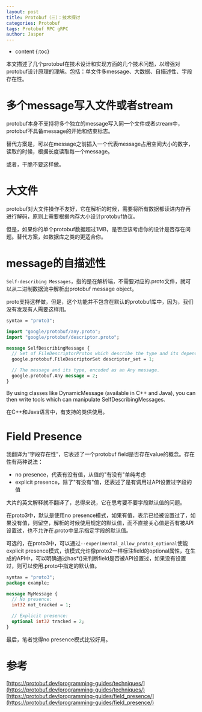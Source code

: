 ```yaml
---
layout: post
title: Protobuf（三）：技术探讨
categories: Protobuf 
tags: Protobuf RPC gRPC
author: Jasper
---
```


* content
{:toc}

本文描述了几个protobuf在技术设计和实现方面的几个技术问题，以增强对protobuf设计原理的理解。包括：单文件多message、大数据、自描述性、字段存在性。



# 多个message写入文件或者stream

protobuf本身不支持将多个独立的message写入同一个文件或者stream中，protobuf不具备message的开始和结束标志。

替代方案是，可以在message之前插入一个代表message占用空间大小的数字，读取的时候，根据长度读取每一个message。

或者，干脆不要这样做。

# 大文件

protobuf对大文件操作不友好，它在解析的时候，需要将所有数据都读进内存再进行解码，原则上需要根据内存大小设计protobuf协议。

但是，如果你的单个protobuf数据超过1MB，是否应该考虑你的设计是否存在问题。替代方案，如数据库之类的更适合你。

# message的自描述性

`Self-describing Messages`，指的是在解析端，不需要对应的.proto文件，就可以从二进制数据流中解析出protobuf message object。

proto支持这样做，但是，这个功能并不包含在默认的protobuf库中，因为，我们没有发现有人需要这样用。


```protobuf
syntax = "proto3";

import "google/protobuf/any.proto";
import "google/protobuf/descriptor.proto";

message SelfDescribingMessage {
  // Set of FileDescriptorProtos which describe the type and its dependencies.
  google.protobuf.FileDescriptorSet descriptor_set = 1;

  // The message and its type, encoded as an Any message.
  google.protobuf.Any message = 2;
}
```

By using classes like DynamicMessage (available in C++ and Java), you can then write tools which can manipulate SelfDescribingMessages.

在C++和Java语言中，有支持的类供使用。

# Field Presence

我翻译为“字段存在性”，它表述了一个protobuf field是否存在value的概念。存在性有两种说法：

- no presence，代表有没有值，从值的"有没有"单纯考虑
- explicit presence，除了"有没有"值，还表述了是有调用过API设置过字段的值

大片的英文解释就不翻译了，总得来说，它在思考要不要字段默认值的问题。

在proto3中，默认是使用no presence模式，如果有值，表示已经被设置过了，如果没有值，则留空，解析的时候使用规定的默认值，而不直接关心值是否有被API设置过，也不允许在.proto中显示指定字段的默认值。

可选的，在proto3中，可以通过`--experimental_allow_proto3_optional`使能explicit presence模式，该模式允许像proto2一样标注field的optional属性，在生成的API中，可以明确通过has\*()来判断field是否被API设置过，如果没有设置过，则可以使用.proto中指定的默认值。

```protobuf
syntax = "proto3";
package example;

message MyMessage {
  // No presence:
  int32 not_tracked = 1;

  // Explicit presence:
  optional int32 tracked = 2;
}
```

最后，笔者觉得no presence模式比较好用。

# 参考

[https://protobuf.dev/programming-guides/techniques/](https://protobuf.dev/programming-guides/techniques/)  
[https://protobuf.dev/programming-guides/field_presence/](https://protobuf.dev/programming-guides/field_presence/)